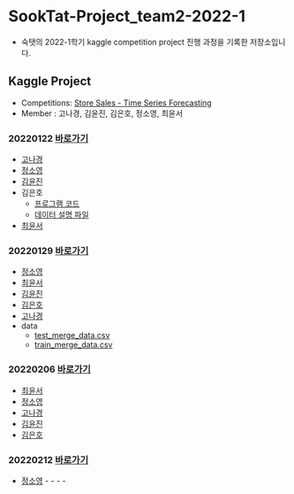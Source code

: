 # SookTat-Project_team2-2022-1
- 숙탯의 2022-1학기 kaggle competition project 진행 과정을 기록한 저장소입니다. 

## Kaggle Project

- Competitions: [Store Sales - Time Series Forecasting](https://www.kaggle.com/c/store-sales-time-series-forecasting)
- Member : 고나경, 김윤진, 김은호, 정소영, 최윤서



### 20220122  [바로가기](https://github.com/YunSeo00/Sooktat-Project_team2-2022-1/tree/main/ProjectCode/20220122)
  - [고나경](https://github.com/YunSeo00/Sooktat-Project_team2-2022-1/blob/main/ProjectCode/20220122/train%20EDA.py)
  - [정소영](https://github.com/soyoung0101/Project/blob/main/0122.ipynb)
  - [김윤진](https://github.com/YunSeo00/Sooktat-Project_team2-2022-1/blob/main/ProjectCode/20220122/eda_yj.ipynb)
  - 김은호
    - [프로그램 코드](https://github.com/YunSeo00/Sooktat-Project_team2-2022-1/blob/main/ProjectCode/20220122/store-sales.ipynb)
    - [데이터 설명 파일](https://github.com/YunSeo00/Sooktat-Project_team2-2022-1/blob/main/ProjectCode/20220122/data.md)
  - [최윤서](https://github.com/YunSeo00/Sooktat-Project_team2-2022-1/blob/main/ProjectCode/20220122/CYS_220122.ipynb)

  
### 20220129  [바로가기](https://github.com/YunSeo00/Sooktat-Project_team2-2022-1/tree/main/ProjectCode/20220129)
  - [정소영](https://github.com/soyoung0101/Project/blob/main/0129.ipynb)
  - [최윤서](https://github.com/YunSeo00/Sooktat-Project_team2-2022-1/blob/main/ProjectCode/20220129/220129.ipynb)
  - [김윤진](https://github.com/YunSeo00/Sooktat-Project_team2-2022-1/blob/main/ProjectCode/20220129/yunjin)
  - [김은호](https://github.com/YunSeo00/Sooktat-Project_team2-2022-1/blob/main/ProjectCode/20220129/store-sales.ipynb)
  - [고나경](https://github.com/YunSeo00/Sooktat-Project_team2-2022-1/blob/main/ProjectCode/20220129/train%20EDA.ipynb)
  - data
    - [test_merge_data.csv](https://drive.google.com/file/d/16AX3ieYQ2wgcRiN4HOOObLca5AWCc9c4/view?usp=sharing)
    - [train_merge_data.csv](https://drive.google.com/file/d/1kzDh_5SQtDutFxSy0iAdUkCqBaI5CDdY/view?usp=sharing)


### 20220206  [바로가기](https://github.com/YunSeo00/Sooktat-Project_team2-2022-1/tree/main/ProjectCode/20220206)
  - [최윤서](https://github.com/YunSeo00/Sooktat-Project_team2-2022-1/blob/main/ProjectCode/20220206/220206.ipynb)
  - [정소영](https://github.com/soyoung0101/Project/blob/main/20220206_soyoung.ipynb)
  - [고나경](https://github.com/YunSeo00/Sooktat-Project_team2-2022-1/blob/main/ProjectCode/20220206/0206NK.ipynb)
  - [김윤진](https://github.com/YunSeo00/Sooktat-Project_team2-2022-1/blob/main/ProjectCode/20220206/%EC%A0%84%EC%B2%98%EB%A6%AC-Copy1.ipynb)
  - [김은호](https://github.com/YunSeo00/Sooktat-Project_team2-2022-1/blob/main/ProjectCode/20220206/3%EC%A3%BC%EC%B0%A8.ipynb)


### 20220212  [바로가기](https://github.com/YunSeo00/Sooktat-Project_team2-2022-1/tree/main/ProjectCode/20220212)
  - [정소영](https://github.com/soyoung0101/Project/blob/main/20220212.ipynb)
  -[]()
  -[]()
  -[]()
  -[]()
